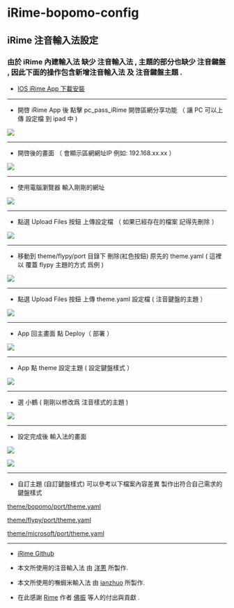 # iRime-bopomo-config

## iRime 注音輸入法設定

### 由於 iRime 內建輸入法 缺少 注音輸入法 , 主題的部分也缺少 注音鍵盤 , 因此下面的操作包含新增注音輸入法 及 注音鍵盤主題 .

* [IOS iRime App 下載安裝](<https://apps.apple.com/tw/app/irime%E8%BE%93%E5%85%A5%E6%B3%95-%E5%B0%8F%E9%B9%A4%E5%8F%8C%E6%8B%BC%E4%BA%94%E7%AC%94%E9%83%91%E7%A0%81%E8%BE%93%E5%85%A5%E6%B3%95/id1142623977>)

- - -

* 開啓 iRime App 後 點擊 pc_pass_iRime 開啓區網分享功能 （ 讓 PC 可以上傳 設定檔 到 ipad 中 )

![](https://github.com/copy0401/irime-bopomo-config/raw/master/images/1_ipad1.jpg)

- - -

* 開啓後的畫面 （ 會顯示區網網址IP 例如: 192.168.xx.xx ）

![](https://github.com/copy0401/irime-bopomo-config/raw/master/images/2_ipad2.png)

- - -

* 使用電腦瀏覽器 輸入剛剛的網址 

![](https://github.com/copy0401/irime-bopomo-config/raw/master/images/3_pc1.png)

- - -

* 點選 Upload Files 按鈕 上傳設定檔 （ 如果已經存在的檔案 記得先刪除 ）

![](https://github.com/copy0401/irime-bopomo-config/raw/master/images/4_pc2.png)

- - -

* 移動到 theme/flypy/port 目錄下 刪除(紅色按鈕) 原先的 theme.yaml  ( 這裡以 覆蓋 flypy 主題的方式 爲例 )

![](https://github.com/copy0401/irime-bopomo-config/raw/master/images/5_pc3.png)

- - -

* 點選 Upload Files 按鈕 上傳 theme.yaml 設定檔  ( 注音鍵盤的主題 ）

![](https://github.com/copy0401/irime-bopomo-config/raw/master/images/6_pc4.png)

- - -

* App 回主畫面 點 Deploy（ 部署 ）

![](https://github.com/copy0401/irime-bopomo-config/raw/master/images/7_ipad3.jpg)

- - -

* App 點 theme 設定主題 ( 設定鍵盤樣式 ）

![](https://github.com/copy0401/irime-bopomo-config/raw/master/images/8_ipad4.jpg)

- - -

* 選 小鶴  ( 剛剛以修改爲 注音樣式的主題 )

![](https://github.com/copy0401/irime-bopomo-config/raw/master/images/9_ipad5.jpg)

- - -

* 設定完成後 輸入法的畫面

![](https://github.com/copy0401/irime-bopomo-config/raw/master/images/10_ipad6.png)

![](https://github.com/copy0401/irime-bopomo-config/raw/master/images/11_ipad6.png)


- - -

* 自訂主題 (自訂鍵盤樣式) 可以參考以下檔案內容差異 製作出符合自己需求的鍵盤樣式

 [theme/bopomo/port/theme.yaml](<https://github.com/copy0401/irime-bopomo-config/raw/master/theme/bopomo/port/theme.yaml>)
 
 [theme/flypy/port/theme.yaml](<https://github.com/copy0401/irime-bopomo-config/raw/master/theme/flypy/port/theme.yaml>)
 
 [theme/microsoft/port/theme.yaml](<https://github.com/copy0401/irime-bopomo-config/raw/master/theme/microsoft/port/theme.yaml>)


- - -

* [iRime Github](https://github.com/jimmy54/iRime)

* 本文所使用的注音輸入法 由 [洋蔥](https://github.com/oniondelta) 所製作.

* 本文所使用的嘸蝦米輸入法 由 [ianzhuo](https://github.com/ianzhuo/irime-liur)  所製作.

* 在此感謝 [Rime](https://github.com/rime) 作者 [佛振](https://github.com/lotem) 等人的付出與貢獻 .
